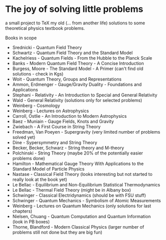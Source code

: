 # The joy of solving little problems

a small project to TeX my old (... from another life) solutions to some theoretical physics textbook problems.

Books in scope

+ Srednicki - Quantum Field Theory
+ Schwartz - Quantum Field Theory and the Standard Model
+ Kachelriess - Quantum Fields - From the Hubble to the Planck Scale
+ Banks - Modern Quantum Field Theory - A Concise Introduction
+ Burgess, Moore - The Standard Model - A Primer (can't find old solutions - check in Kgs)
+ Woit - Quantum Theory, Groups and Representations
+ Ammon, Erdmenger - Gauge/Gravity Duality - Foundations and Applications
+ Stephani - Relativity - An Introduction to Special and General Relativity
+ Wald - General Relativity (solutions only for selected problems)
+ Weinberg - Cosmology
+ Weinberg - Lectures on Astrophysics
+ Carroll, Ostlie - An Introduction to Modern Astrophysics 
+ Baez - Muniain - Gauge Fields, Knots and Gravity
+ Zwiebach - A First Course in String Theory
+ Freedman, Van Poeyen - Supergravity (very limited number of problems solved yet)
+ Dine - Sypersymmetry and String Theory
+ Becker, Becker, Schwarz - String theory and M-theory
+ Polchinski - String Theory (maybe 20% of the potentially easier problems done)
+ Hamilton - Mathematical Gauge Theory With Applications to the Standard Model of Particle Physics
+ Nastase - Classical Field Theory (looks interesting but not started to really look at the book yet)
+ Le Bellac - Equilibrium and Non-Equilibrium Statistical Thermodynamics
+ Le Bellac - Thermal Field Theory (might be in Albany box)
+ Schwinger - Classical Electridynamics (should be with FSU stuff)
+ Schwinger - Quantum Mechanics - Symbolism of Atomic Measurements
+ Weinberg - Lectures on Quantum Mechanics (only solutions for last chapters)
+ Nielsen, Chuang - Quantum Computation and Quantum Information (look in PB boxes)
+ Thorne, Blandford - Modern Classical Physics (larger number of problems still not done but they are big fun)
